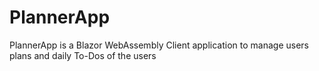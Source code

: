 # PlannerApp
PlannerApp is a Blazor WebAssembly Client application to manage users plans and daily To-Dos of the users
